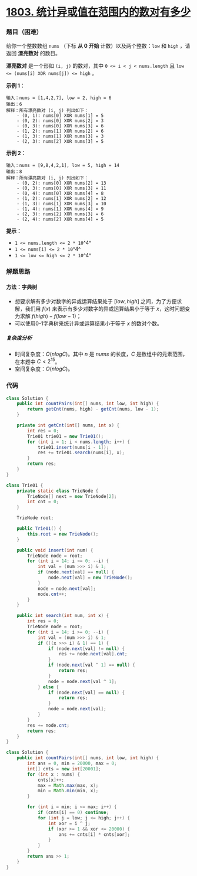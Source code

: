 # [1803. 统计异或值在范围内的数对有多少](https://leetcode.cn/problems/count-pairs-with-xor-in-a-range/)

### 题目（困难）

给你一个整数数组 `nums` （下标 **从 0 开始** 计数）以及两个整数：`low` 和 `high` ，请返回 **漂亮数对** 的数目。

**漂亮数对** 是一个形如 `(i, j)` 的数对，其中 `0 <= i < j < nums.length` 且 `low <= (nums[i] XOR nums[j]) <= high` 。

**示例 1：**

```
输入：nums = [1,4,2,7], low = 2, high = 6
输出：6
解释：所有漂亮数对 (i, j) 列出如下：
    - (0, 1): nums[0] XOR nums[1] = 5 
    - (0, 2): nums[0] XOR nums[2] = 3
    - (0, 3): nums[0] XOR nums[3] = 6
    - (1, 2): nums[1] XOR nums[2] = 6
    - (1, 3): nums[1] XOR nums[3] = 3
    - (2, 3): nums[2] XOR nums[3] = 5
```

**示例 2：**

```
输入：nums = [9,8,4,2,1], low = 5, high = 14
输出：8
解释：所有漂亮数对 (i, j) 列出如下：
​​​​​    - (0, 2): nums[0] XOR nums[2] = 13
    - (0, 3): nums[0] XOR nums[3] = 11
    - (0, 4): nums[0] XOR nums[4] = 8
    - (1, 2): nums[1] XOR nums[2] = 12
    - (1, 3): nums[1] XOR nums[3] = 10
    - (1, 4): nums[1] XOR nums[4] = 9
    - (2, 3): nums[2] XOR nums[3] = 6
    - (2, 4): nums[2] XOR nums[4] = 5
```

**提示：**

* `1 <= nums.length <= 2 * 10`^4^
* `1 <= nums[i] <= 2 * 10`^4^
* `1 <= low <= high <= 2 * 10`^4^

### 解题思路

#### 方法：字典树

- 想要求解有多少对数字的异或运算结果处于 $[low,high]$ 之间，为了方便求解，我们用 $f(x)$ 来表示有多少对数字的异或运算结果小于等于 $x$，这时问题变为求解 $f(high)−f(low−1)$；
- 可以使用0-1字典树来统计异或运算结果小于等于 $x$ 的数对个数。

##### 复杂度分析

- 时间复杂度：$O(nlogC)$。其中 $n$ 是 $nums$ 的长度，$C$ 是数组中的元素范围，在本题中 $C \lt 2^{15}$。
- 空间复杂度：$O(nlogC)$。

### 代码

```java
class Solution {
    public int countPairs(int[] nums, int low, int high) {
        return getCnt(nums, high) - getCnt(nums, low - 1);
    }

    private int getCnt(int[] nums, int x) {
        int res = 0;
        Trie01 trie01 = new Trie01();
        for (int i = 1; i < nums.length; i++) {
            trie01.insert(nums[i - 1]);
            res += trie01.search(nums[i], x);
        }
        return res;
    }
}

class Trie01 {
    private static class TrieNode {
        TrieNode[] next = new TrieNode[2];
        int cnt = 0;
    }

    TrieNode root;

    public Trie01() {
        this.root = new TrieNode();
    }

    public void insert(int num) {
        TrieNode node = root;
        for (int i = 14; i >= 0; --i) {
            int val = (num >>> i) & 1;
            if (node.next[val] == null) {
                node.next[val] = new TrieNode();
            }
            node = node.next[val];
            node.cnt++;
        }
    }

    public int search(int num, int x) {
        int res = 0;
        TrieNode node = root;
        for (int i = 14; i >= 0; --i) {
            int val = (num >>> i) & 1;
            if (((x >>> i) & 1) == 1) {
                if (node.next[val] != null) {
                    res += node.next[val].cnt;
                }
                if (node.next[val ^ 1] == null) {
                    return res;
                }
                node = node.next[val ^ 1];
            } else {
                if (node.next[val] == null) {
                    return res;
                }
                node = node.next[val];
            }
        }
        res += node.cnt;
        return res;
    }
}
```

```java
class Solution {
    public int countPairs(int[] nums, int low, int high) {
        int ans = 0, min = 20000, max = 0;
        int[] cnts = new int[20001];
        for (int x : nums) {
            cnts[x]++;
            max = Math.max(max, x);
            min = Math.min(min, x);
        }

        for (int i = min; i <= max; i++) {
            if (cnts[i] == 0) continue;
            for (int j = low; j <= high; j++) {
                int xor = i ^ j;
                if (xor >= 1 && xor <= 20000) {
                    ans += cnts[i] * cnts[xor];
                }
            }
        }
        return ans >> 1;
    }
}
```
